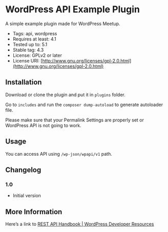 # WordPress API Example Plugin
A simple example plugin made for WordPress Meetup.

- Tags: api, wordpress
- Requires at least: 4.1
- Tested up to: 5.1
- Stable tag: 4.3
- License: GPLv2 or later
- License URI:  [http://www.gnu.org/licenses/gpl-2.0.html](http://www.gnu.org/licenses/gpl-2.0.html) 

## Installation
Download or clone the plugin and put it in `plugins` folder.

Go to `includes` and run the `composer dump-autoload` to generate autoloader file. 

Please make sure that your Permalink Settings are properly set or WordPress API is not going to work.

## Usage
You can access API using `/wp-json/wpapi/v1` path. 

## Changelog
### 1.0
* Initial version

## More Information
Here’s a link to  [REST API Handbook | WordPress Developer Resources](https://developer.wordpress.org/rest-api/)


